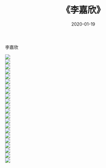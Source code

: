 ﻿---
layout: post
title:  《李嘉欣》
date:   2020-01-19
img: http://img.660000.xyz/Sharelink/壁纸/明星魅力/华人明星/李嘉欣/000.jpg
categories: [美女, 清纯, 唯美]
---

李嘉欣

 ![](http://img.660000.xyz/Sharelink/壁纸/明星魅力/华人明星/李嘉欣/001.jpg) <br>![](http://img.660000.xyz/Sharelink/壁纸/明星魅力/华人明星/李嘉欣/002.jpg) <br>![](http://img.660000.xyz/Sharelink/壁纸/明星魅力/华人明星/李嘉欣/003.jpg) <br>![](http://img.660000.xyz/Sharelink/壁纸/明星魅力/华人明星/李嘉欣/004.jpg) <br>![](http://img.660000.xyz/Sharelink/壁纸/明星魅力/华人明星/李嘉欣/005.jpg) <br>![](http://img.660000.xyz/Sharelink/壁纸/明星魅力/华人明星/李嘉欣/006.jpg) <br>![](http://img.660000.xyz/Sharelink/壁纸/明星魅力/华人明星/李嘉欣/007.jpg) <br>![](http://img.660000.xyz/Sharelink/壁纸/明星魅力/华人明星/李嘉欣/008.jpg) <br>![](http://img.660000.xyz/Sharelink/壁纸/明星魅力/华人明星/李嘉欣/009.jpg) <br>![](http://img.660000.xyz/Sharelink/壁纸/明星魅力/华人明星/李嘉欣/010.jpg) <br>![](http://img.660000.xyz/Sharelink/壁纸/明星魅力/华人明星/李嘉欣/011.jpg) <br>![](http://img.660000.xyz/Sharelink/壁纸/明星魅力/华人明星/李嘉欣/012.jpg) <br>![](http://img.660000.xyz/Sharelink/壁纸/明星魅力/华人明星/李嘉欣/013.jpg) <br>![](http://img.660000.xyz/Sharelink/壁纸/明星魅力/华人明星/李嘉欣/014.jpg) <br>![](http://img.660000.xyz/Sharelink/壁纸/明星魅力/华人明星/李嘉欣/015.jpg) <br>![](http://img.660000.xyz/Sharelink/壁纸/明星魅力/华人明星/李嘉欣/016.jpg) <br>![](http://img.660000.xyz/Sharelink/壁纸/明星魅力/华人明星/李嘉欣/017.jpg) <br>![](http://img.660000.xyz/Sharelink/壁纸/明星魅力/华人明星/李嘉欣/018.jpg) <br>![](http://img.660000.xyz/Sharelink/壁纸/明星魅力/华人明星/李嘉欣/019.jpg) <br>![](http://img.660000.xyz/Sharelink/壁纸/明星魅力/华人明星/李嘉欣/020.jpg) <br>![](http://img.660000.xyz/Sharelink/壁纸/明星魅力/华人明星/李嘉欣/021.jpg) <br>![](http://img.660000.xyz/Sharelink/壁纸/明星魅力/华人明星/李嘉欣/022.jpg) <br>